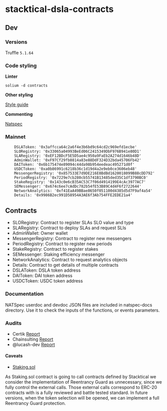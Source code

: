 # stacktical-dsla-contracts

## Dev

### Versions

Truffle `5.1.64`

### Code styling

**Linter**

`solium -d contracts`

**Other styling**

[Style guide](https://solidity.readthedocs.io/en/latest/style-guide.html)

**Commenting**

[Natspec](https://github.com/ethereum/wiki/wiki/Ethereum-Natural-Specification-Format)


### Mainnet

``` 
    DSLAToken: '0x3affcca64c2a6f4e3b6bd9c64cd2c969efd1ecbe'
    SLORegistry: '0x33065a04993BeEd06C2415349DbF976B941e80D1'
    SLARegistry: '0xEF12BDcF5E5D5ae4c950a9FaEb2A274d1646b48D'
    AdminWallet: '0xF97Cf29fb0814a83e88DdF324D32bda45706Fb42'
    DAIToken: '0x6b175474e89094c44da98b954eedeac495271d0f'
    USDCToken: '0xa0b86991c6218b36c1d19d4a2e9eb0ce3606eb48'
    MessengerRegistry: '0x857533E7d9DE216E8BdBd1620018099B88cDD792'
    PeriodRegistry: '0x7229e7cb280cb55741B13485ded35C1df3790BC0'
    StakeRegistry: '0x143c0e6cB35AC53C7f06d4914199E4cAc3977AC7'
    SEMessenger: '0x674c6ee7cAdDc782b54fE53B89C4d4F6f2722644'
    NetworkAnalytics: '0xf41EaA49BBae8650f051100d4385d5d7F9af4a54'
    Details: '0x9986B2ec991D58954A3AE6f3Ab754FFE2EDE21a4'
```

## Contracts
* SLORegistry: Contract to register SLAs SLO value and type
* SLARegistry: Contract to deploy SLAs and request SLIs
* AdminWallet: Owner wallet
* MessengerRegistry: Contract to register new messengers
* PeriodRegistry: Contract to register new periods
* StakeRegistry: Contract to register stakes
* SEMessenger: Staking efficiency messenger
* NetworkAnalytics: Contract to request analytics objects
* Details: Contract to get details of multiple contracts
* DSLAToken: DSLA token address
* DAIToken: DAI token address
* USDCToken: USDC token address

### Documentation
NATSpec userdoc and devdoc JSON files are included in natspec-docs directory. Use it to check the inputs of the functions, or events parameters.

### Audits

 * Certik [Report](https://www.certik.org/projects/stacktical)
 * Chainsulting [Report]()
 * @lucash-dev [Report](https://storage.googleapis.com/stacktical-public/audits/audit1v2.pdf)

#### Caveats

* [Staking.sol](./contracts/Staking.sol)

As Staking.sol contract is going to call contracts defined by Stacktical we consider the implementation of Reentrancy Guard as unnecessary, since we fully control the external calls.
Those external calls correspond to ERC-20 contracts with is a fully reviewed and battle tested standard.
In future versions, when the token selection will be opened, we can implement a full Reentrancy Guard protection.